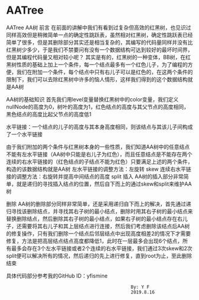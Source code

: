 # AATree
AATree
AA树
前言
   在前面的讲解中我们有看到过复杂但高效的红黑树，也见识过同样高效但是稍微简单一点的确定性跳跃表，虽然相对红黑树，确定性跳跃表已经简单了很多，但是其删除部分其实还是相当复杂的，其编写的代码量同样并没有比红黑树少多少，于是我们不禁要问有没有一个数据结构可达到较好的最坏时间界，但是其编程代码量又相对较小呢？
其实是有的，红黑树的一种变体，BB树，在红黑树性质的基础上加上一个条件，每一个结点最多有一个红色儿子，为了编程的方便，我们在附加一个条件，每个结点中只有右儿子可以是红色的，在这两个条件的限制下，我们可以去除红黑树中许多的恼人情形，这样我们得到的这个数据结构就是AA树

AA树的基础知识
首先我们用level变量替换红黑树中的color变量，我们定义nullNode的高度为0，树叶的高度为1，红色结点的高度与其父节点的高度相同，黑色结点的高度比起父节点的高度低1

水平链接：一个结点的儿子的高度与其本身高度相同，则该结点与其该儿子间构成了一个水平链接

由于我们附加的两个条件与红黑树本身的一些性质，我们知道AA树中的任意结点不能有左水平链接（AA树中只能是右儿子为红色），而且任意结点是不能存在两个连续的右水平链接的（红色结点的子结点不能为红色）只要满足上述的两个条件，构造的该数据结构就是AA树
左水平链接的调整方法：左旋转 skew
连续右水平链接的调整方法：右旋转并提高中间结点的高度 split 
插入
 AA树的插入部分非常简单，就是递归的寻找插入结点的位置，然后自下而上的通过skew和split来维护AA树

删除
AA树的删除部分同样非常简单，还是采用递归自下而上的解决，首先通过递归寻找该删除结点，并寻找其右子树的最小结点，删除时用其右子树的最小结点来替换删除结点，然后删除其右子树的最小结点，如果右子树的最小结点存在右儿子，还需要将其右儿子和其上层结点进行连接，然后我们考虑删除该结点后AA树的修复操作，只有我们删除一个结点后邻层结点中出现高度相差2的情况下才需要修复，方法是把高层结点结点高度都降低1，此时在一层最多会出现6个结点，所有最多会存在3个左水平链接或者2个连续的右水平链接，我们通过3次skew和2次split便可以解决所有的情况，然后递归的先上进行修复，直到root为止，至此删除结束


具体代码部分参考我的GitHub  ID：yfismine

                                                   By: Y F
                                                   2019.8.16
